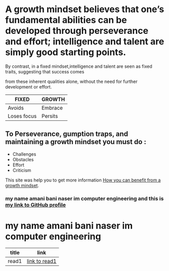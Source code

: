 # A growth mindset believes that one’s fundamental abilities can be developed through perseverance and effort; intelligence and talent are simply good starting points.



By contrast, in a fixed mindset,intelligence and talent are seen as fixed traits, suggesting that success comes

from these inherent qualities alone, without the need for further development or effort.


| FIXED       | GROWTH  |
| ----------- | ------- |
| Avoids      | Embrace |
| Loses focus | Persits |

## To Perseverance, gumption traps, and maintaining a growth mindset you must do :
- Challenges
- Obstacles
- Effort
- Criticism

This site was help you to get more information [How you can benefit from a growth mindset](https://www.atlassian.com/blog/inside-atlassian/growth-mindset/).

### my name amani bani naser im computer engineering and this is [ my link to GitHub profile ](https://github.com/amani-bn)

# my name amani bani naser im computer engineering 
| title | link                                                            |
| ----- | --------------------------------------------------------------- |
| read1 | [link to read1](https://amani-bn.github.io/reading-notes/read1) |